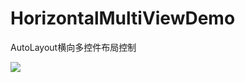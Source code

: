 # HorizontalMultiViewDemo
AutoLayout横向多控件布局控制

![](http://7xig3h.com1.z0.glb.clouddn.com/Snip20160323_15.png)
